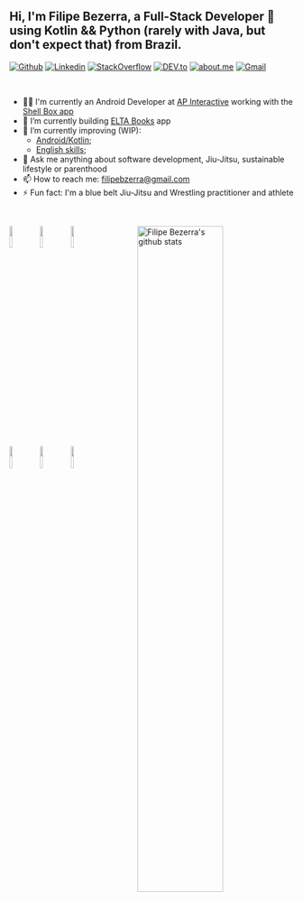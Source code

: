## Hi, I'm Filipe Bezerra, a Full-Stack Developer 🚀 using Kotlin && Python (rarely with Java, but don't expect that) from Brazil.

[![Github](https://img.shields.io/badge/-Github-000?style=flat-square&logo=Github&logoColor=white)](https://github.com/filipebezerra)
[![Linkedin](https://img.shields.io/badge/-LinkedIn-blue?style=flat-square&logo=Linkedin&logoColor=white)](https://www.linkedin.com/in/filipebezerra/)
[![StackOverflow](https://img.shields.io/badge/-StackOverflow-f48024?style=flat-square&logo=StackOverflow&logoColor=e7e8eb)](https://stackoverflow.com/users/4107440/filipe-bezerra-de-sousa)
[![DEV.to](https://img.shields.io/badge/-DEV-000000?style=flat-square&logo=dev.to&logoColor=FFFFFF)](https://dev.to/filipebezerra)
[![about.me](https://img.shields.io/badge/-about.me-000000?style=flat-square&logo=about.me&logoColor=FFFFFF)](https://about.me/filipebezerra/)
[![Gmail](https://img.shields.io/badge/-Gmail-c14438?style=flat-square&logo=Gmail&logoColor=white)](mailto:filipebzerra@gmail.com)

&nbsp;

- 👨‍💻 I'm currently an Android Developer at [AP Interactive](www.linkedin.com/company/ap-digital-services) working with the [Shell Box app](https://play.google.com/store/apps/details?id=com.raizen.acelera)
- 🔭 I’m currently building [ELTA Books](https://www.instagram.com/elta.books) app
- 🌱 I’m currently improving (WIP):
  - [Android/Kotlin](https://www.udacity.com/course/android-kotlin-developer-nanodegree--nd940);
  - [English skills](https://wiseup.com);
- 💬 Ask me anything about software development, Jiu-Jitsu, sustainable lifestyle or parenthood
- 📫 How to reach me: [filipebzerra@gmail.com](mailto:filipebzerra@gmail.com)
- ⚡ Fun fact: I'm a blue belt Jiu-Jitsu and Wrestling practitioner and athlete

&nbsp;

<p>
  <!--
  <a href="https://github.com/filipebezerra">
    <img width="45%" align="left" alt="Luan Almeida's github stats" src="https://github-readme-stats.vercel.app/api/top-langs/?username=filipebezerra&layout=compact" />
  </a>
  -->
  <a href="https://github.com/filipebezerra">
    <img width="55%" align="right" alt="Filipe Bezerra's github stats" src="https://github-readme-stats.vercel.app/api?username=filipebezerra&show_icons=true&theme=cobalt&hide_border=true" />
  </a>
  
  <!-- Your languages and tools. Be careful with the alignment. 
  You can use this sites to get logos: https://www.vectorlogo.zone or https://simpleicons.org/
  -->
  <code><img width="10%" src="https://www.vectorlogo.zone/logos/python/python-ar21.svg"></code>
  <code><img width="10%" src="https://www.vectorlogo.zone/logos/android/android-ar21.svg"></code>
  <code><img width="10%" src="https://www.vectorlogo.zone/logos/kotlinlang/kotlinlang-ar21.svg"></code>
  <br />
  <code><img width="10%" src="https://www.vectorlogo.zone/logos/pocoo_flask/pocoo_flask-ar21.svg"></code>
  <code><img width="10%" src="https://www.vectorlogo.zone/logos/postgresql/postgresql-ar21.svg"></code>
  <code><img width="10%" src="https://www.vectorlogo.zone/logos/firebase/firebase-ar21.svg"></code>
  <br />
</p>

<!--
**filipebezerra/filipebezerra** is a ✨ _special_ ✨ repository because its `README.md` (this file) appears on your GitHub profile.

Here are some ideas to get you started:

- 🔭 I’m currently working on ...
- 🌱 I’m currently learning ...
- 👯 I’m looking to collaborate on ...
- 🤔 I’m looking for help with ...
- 💬 Ask me about ...
- 📫 How to reach me: ...
- 😄 Pronouns: ...
- ⚡ Fun fact: ...
-->
